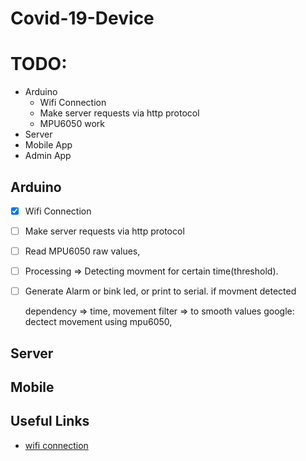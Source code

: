 # Covid-19-Device

# TODO:

- Arduino
  - Wifi Connection
  - Make server requests via http protocol
  - MPU6050 work
- Server
- Mobile App
- Admin App

## Arduino

- [x] Wifi Connection
- [ ] Make server requests via http protocol
- [ ] Read MPU6050 raw values,
- [ ] Processing => Detecting movment for certain time(threshold).
- [ ] Generate Alarm or bink led, or print to serial. if movment detected

  dependency => time, movement
  filter => to smooth values
  google: dectect movement using mpu6050,

## Server

## Mobile

## Useful Links

- [wifi connection](https://circuitdigest.com/microcontroller-projects/using-wifi-manager-on-nodemcu-to-scan-and-connect-wifi-networks)
